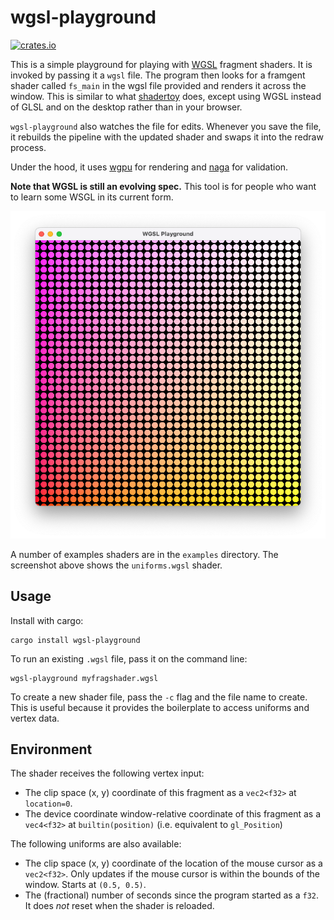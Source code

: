 # wgsl-playground

[![crates.io](https://img.shields.io/crates/v/wgsl-playground.svg)](https://crates.io/crates/wgsl-playground)

This is a simple playground for playing with [WGSL](https://www.w3.org/TR/WGSL/) fragment shaders.
It is invoked by passing it a `wgsl` file. The program then looks for a framgent shader called
`fs_main` in the wgsl file provided and renders it across the window. This is similar to what
[shadertoy](https://www.shadertoy.com/) does, except using WGSL instead of GLSL and on the desktop
rather than in your browser.

`wgsl-playground` also watches the file for edits. Whenever you save the file, it rebuilds the pipeline
with the updated shader and swaps it into the redraw process.

Under the hood, it uses [wgpu](https://github.com/gfx-rs/wgpu) for rendering and
[naga](https://github.com/gfx-rs/naga) for validation.

**Note that WGSL is still an evolving spec.** This tool is for people who want to learn some WSGL
in its current form.

![A screenshot showing a grid of circles.](screenshot.png)

A number of examples shaders are in the `examples` directory. The screenshot above shows the `uniforms.wgsl` shader.

## Usage

Install with cargo:

    cargo install wgsl-playground

To run an existing `.wgsl` file, pass it on the command line:

    wgsl-playground myfragshader.wgsl

To create a new shader file, pass the `-c` flag and the file name to create. This is useful because
it provides the boilerplate to access uniforms and vertex data.

## Environment

The shader receives the following vertex input:
- The clip space (x, y) coordinate of this fragment as a `vec2<f32>` at `location=0`.
- The device coordinate window-relative coordinate of this fragment as a `vec4<f32>` at `builtin(position)` (i.e. equivalent to `gl_Position`)

 The following uniforms are also available:
- The clip space (x, y) coordinate of the location of the mouse cursor as a `vec2<f32>`. Only updates if the mouse cursor is within the bounds of the window. Starts at `(0.5, 0.5)`.
- The (fractional) number of seconds since the program started as a `f32`. It does *not* reset when the shader is reloaded.
